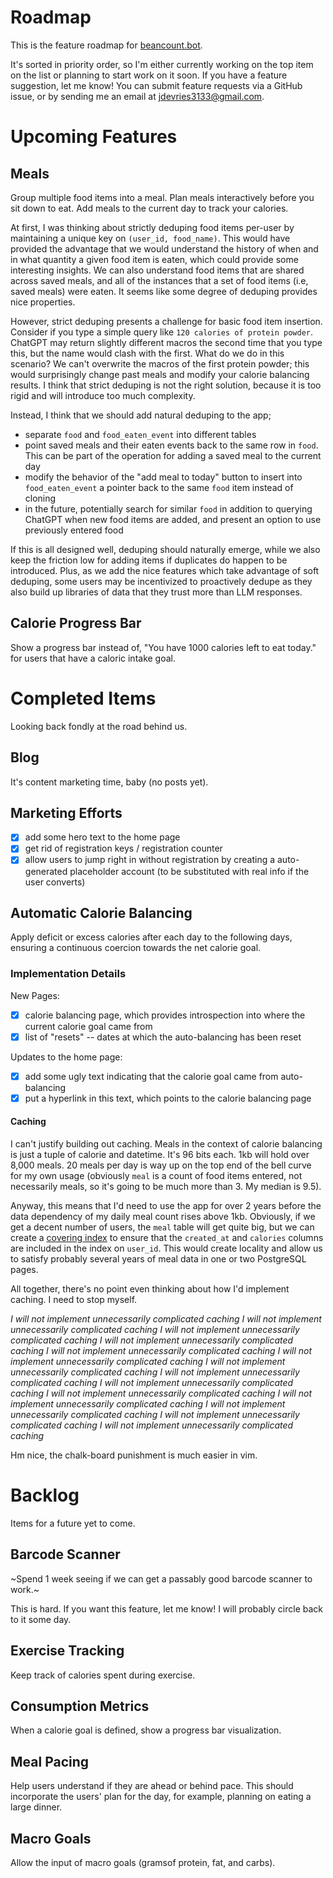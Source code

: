 # Roadmap

This is the feature roadmap for [beancount.bot](https://beancount.bot).

It's sorted in priority order, so I'm either currently working on the top item
on the list or planning to start work on it soon. If you have a feature
suggestion, let me know! You can submit feature requests via a GitHub issue, or
by sending me an email at
<a href="mailto:jdevries3133@gmail.com">jdevries3133@gmail.com</a>.

# Upcoming Features

## Meals

Group multiple food items into a meal. Plan meals interactively before you sit
down to eat. Add meals to the current day to track your calories.

At first, I was thinking about strictly deduping food items per-user by
maintaining a unique key on `(user_id, food_name)`. This would have provided the
advantage that we would understand the history of when and in what quantity a
given food item is eaten, which could provide some interesting insights. We can
also understand food items that are shared across saved meals, and all of the
instances that a set of food items (i.e, saved meals) were eaten. It seems like
some degree of deduping provides nice properties.

However, strict deduping presents a challenge for basic food item insertion.
Consider if you type a simple query like `120 calories of protein powder`.
ChatGPT may return slightly different macros the second time that you type this,
but the name would clash with the first. What do we do in this scenario? We
can't overwrite the macros of the first protein powder; this would surprisingly
change past meals and modify your calorie balancing results. I think that strict
deduping is not the right solution, because it is too rigid and will introduce
too much complexity.

Instead, I think that we should add natural deduping to the app;

- separate `food` and `food_eaten_event` into different tables
- point saved meals and their eaten events back to the same row in `food`. This
  can be part of the operation for adding a saved meal to the current day
- modify the behavior of the "add meal to today" button to insert into
  `food_eaten_event` a pointer back to the same `food` item instead of cloning
- in the future, potentially search for similar `food` in addition to querying
  ChatGPT when new food items are added, and present an option to use previously
  entered food

If this is all designed well, deduping should naturally emerge, while we also
keep the friction low for adding items if duplicates do happen to be introduced.
Plus, as we add the nice features which take advantage of soft deduping, some
users may be incentivized to proactively dedupe as they also build up libraries
of data that they trust more than LLM responses.

## Calorie Progress Bar

Show a progress bar instead of, "You have 1000 calories left to eat today." for
users that have a caloric intake goal.

# Completed Items

Looking back fondly at the road behind us.

## Blog

It's content marketing time, baby (no posts yet).

## Marketing Efforts

- [x] add some hero text to the home page
- [x] get rid of registration keys / registration counter
- [x] allow users to jump right in without registration by creating a
      auto-generated placeholder account (to be substituted with real info
      if the user converts)

## Automatic Calorie Balancing

Apply deficit or excess calories after each day to the following days, ensuring
a continuous coercion towards the net calorie goal.

### Implementation Details

New Pages:

- [x] calorie balancing page, which provides introspection into where the current
  calorie goal came from
- [x] list of "resets" -- dates at which the auto-balancing has been reset

Updates to the home page:

- [x] add some ugly text indicating that the calorie goal came from auto-balancing
- [x] put a hyperlink in this text, which points to the calorie balancing page

#### Caching

I can't justify building out caching. Meals in the context of calorie balancing
is just a tuple of calorie and datetime. It's 96 bits each. 1kb will hold over
8,000 meals. 20 meals per day is way up on the top end of the bell curve for my
own usage (obviously `meal` is a count of food items entered, not necessarily
meals, so it's going to be much more than 3. My median is 9.5).

Anyway, this means that I'd need to use the app for over 2 years before the data
dependency of my daily meal count rises above 1kb. Obviously, if we get a decent
number of users, the `meal` table will get quite big, but we can create a
[covering
index](https://www.postgresql.org/docs/current/indexes-index-only-scans.html) to
ensure that the `created_at` and `calories` columns are included in the
index on `user_id`. This would create locality and allow us to satisfy probably
several years of meal data in one or two PostgreSQL pages.

All together, there's no point even thinking about how I'd implement caching. I
need to stop myself.

_I will not implement unnecessarily complicated caching_
_I will not implement unnecessarily complicated caching_
_I will not implement unnecessarily complicated caching_
_I will not implement unnecessarily complicated caching_
_I will not implement unnecessarily complicated caching_
_I will not implement unnecessarily complicated caching_
_I will not implement unnecessarily complicated caching_
_I will not implement unnecessarily complicated caching_
_I will not implement unnecessarily complicated caching_
_I will not implement unnecessarily complicated caching_
_I will not implement unnecessarily complicated caching_
_I will not implement unnecessarily complicated caching_
_I will not implement unnecessarily complicated caching_
_I will not implement unnecessarily complicated caching_

Hm nice, the chalk-board punishment is much easier in vim.

# Backlog

Items for a future yet to come.

## Barcode Scanner

~Spend 1 week seeing if we can get a passably good barcode scanner to work.~

This is hard. If you want this feature, let me know! I will probably circle back
to it some day.

## Exercise Tracking

Keep track of calories spent during exercise.

## Consumption Metrics

When a calorie goal is defined, show a progress bar visualization.

## Meal Pacing

Help users understand if they are ahead or behind pace. This should incorporate
the users' plan for the day, for example, planning on eating a large dinner.

## Macro Goals

Allow the input of macro goals (gramsof protein, fat, and carbs).
